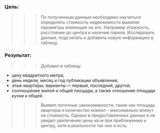 
### Цель:
>>> По полученным данным необходимо научиться определять стоимость недвижимости выявляя параметры влияющие на это. Например этажность, расстояние до центра и наличие парков. 
>>> Исследовать данные, подсчитать и добавить новую информацию в таблицу
### Результат:
>>> Добавил в таблицу:
   - цену квадратного метра;
   - день недели, месяц и год публикации объявления;
   - этаж квартиры; варианты — первый, последний, другой;
   - соотношение жилой и общей площади, а также отношение площади кухни к общей.
>>> Выявил логичные закономерности, такие как площадь квартиры и количество комнат - максимально влияут на стоимость. Однако в предоставленных данных я не увидел увелечение цены кв.м при приближению к центру, хотя в реальности  так оно и есть.

